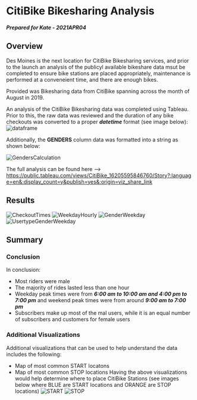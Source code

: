 # CitiBike Bikesharing Analysis

***Prepared for Kate - 2021APR04***

## Overview

Des Moines is the next location for CitiBike Bikesharing services, and prior to the launch an analysis of the publicyl available bikeshare data msut be completed to ensure bike stations are placed appropriately, maintenance is performed at a conveneient time, and there are enough bikes.

Provided was Bikesharing data from CitiBike spanning across the month of August in 2019.

An analysis of the CitiBike Bikesharing data was completed using Tableau. Prior to this, the raw data was reviewed and the duration of any bike checkouts was converted to a proper ***datetime*** format (see image below):
![dataframe](Resources/Dataframe.png)

Additionally, the **GENDERS** column data was formatted into a string as shown below:

![GendersCalculation](Resources/GendersCalculation.png)

The full analysis can be found here --> https://public.tableau.com/views/CitiBike_16205595846760/Story?:language=en&:display_count=y&publish=yes&:origin=viz_share_link

## Results

![CheckoutTimes](Resources/CheckoutTimes.png)
![WeekdayHourly](Resources/WeekdayHourly.png)
![GenderWeekday](Resources/GenderWeekday.png)
![UsertypeGenderWeekday](Resources/UsertypeGenderWeekday.png)

## Summary

### Conclusion

In conclusion:
* Most riders were male
* The majority of rides lasted less than one hour
* Weekday peak times were from ***6:00 am to 10:00 am and 4:00 pm to 7:00 pm*** and weekend peak times were from around ***9:00 am to 7:00 pm***
* Subscribers make up most of the mal users, while it is an equal number of subscribers and customers for female users

### Additional Visualizations

Additional visualizations that can be used to help understand the data includes the following:
* Map of most common START locatons
* Map of most common STOP locations
Having the above visualizations would help determine where to place CitiBike Stations (see images below where BLUE are START locations and ORANGE are STOP locations)
![START](Resources/START.png)
![STOP](Resources/STOP.png)
